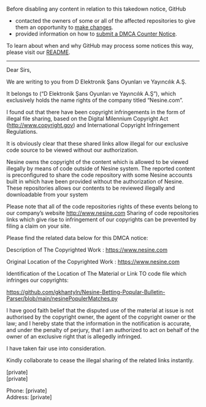Before disabling any content in relation to this takedown notice, GitHub
- contacted the owners of some or all of the affected repositories to give them an opportunity to [make changes](https://docs.github.com/en/github/site-policy/dmca-takedown-policy#a-how-does-this-actually-work).
- provided information on how to [submit a DMCA Counter Notice](https://docs.github.com/en/articles/guide-to-submitting-a-dmca-counter-notice).

To learn about when and why GitHub may process some notices this way, please visit our [README](https://github.com/github/dmca/blob/master/README.md#anatomy-of-a-takedown-notice).

---

Dear Sirs,


We are writing to you from D Elektronik Şans Oyunları ve Yayıncılık A.Ş.

It belongs to (“D Elektronik Şans Oyunları ve Yayıncılık A.Ş”), which exclusively holds the name rights of the company titled “Nesine.com”. 

I found out that there have been copyright infringements in the form of illegal file sharing, based on the Digital Milennium Copyright Act (http://www.copyright.gov) and International Copyright Infringement Regulations.

It is obviously clear that these shared links allow illegal for our exclusive code source to be viewed without our authorization.

Nesine owns the copyright of the content which is allowed to be viewed illegally by means of code outside of Nesine system. The reported content is preconfigured to share the code repository with some Nesine accounts built in which have been provided without the authorization of Nesine. These repositories allows our contents to be reviewed illegally and downloadable from your system

Please note that all of the code repositories rights of these events belong to our company’s website http://www.nesine.com Sharing of code repositories links which give rise to infringement of our copyrights can be prevented by filing a claim on your site.

Please find the related data below for this DMCA notice:

Description of The Copyrighted Work : https://www.nesine.com

Original Location of the Copyrighted Work : https://www.nesine.com 

Identification of the Location of The Material or Link TO code file which infringes our copyrights: 

https://github.com/gkhantyln/Nesine-Betting-Popular-Bulletin-Parser/blob/main/nesinePopulerMatches.py

I have good faith belief that the disputed use of the material at issue is not authorised by the copyright owner, the agent of the copyright owner or the law; and I hereby state that the information in the notification is accurate, and under the penalty of perjury, that I am  authorized to act on behalf of the owner of an exclusive right that is allegedly infringed.

I have taken fair use into consideration.

Kindly collaborate to cease the illegal sharing of the related links instantly.

[private]  
[private]  

Phone: [private]  
Address: [private]  
